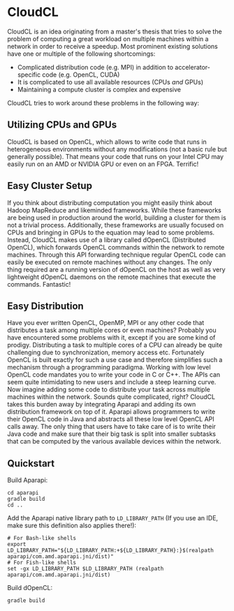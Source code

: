 # CloudCL

CloudCL is an idea originating from a master's thesis that tries to solve the problem of computing a great workload on multiple machines within a network in order to receive a speedup. Most prominent existing solutions have one or multiple of the following shortcomings:

* Complicated distribution code (e.g. MPI) in addition to accelerator-specific code (e.g. OpenCL, CUDA)
* It is complicated to use all available resources (CPUs *and* GPUs)
* Maintaining a compute cluster is complex and expensive

CloudCL tries to work around these problems in the following way:

## Utilizing CPUs and GPUs

CloudCL is based on OpenCL, which allows to write code that runs in heterogeneous environments without any modifications (not a basic rule but generally possible). That means your code that runs on your Intel CPU may easily run on an AMD or NVIDIA GPU or even on an FPGA. Terrific!

## Easy Cluster Setup

If you think about distributing computation you might easily think about Hadoop MapReduce and likeminded frameworks. While these frameworks are being used in production around the world, building a cluster for them is not a trivial process. Additionally, these frameworks are usually focused on CPUs and bringing in GPUs to the equation may lead to some problems. Instead, CloudCL makes use of a library called dOpenCL (Distributed OpenCL), which forwards OpenCL commands within the network to remote machines. Through this API forwarding technique regular OpenCL code can easily be executed on remote machines without any changes. The only thing required are a running version of dOpenCL on the host as well as very lightweight dOpenCL daemons on the remote machines that execute the commands. Fantastic!

## Easy Distribution

Have you ever written OpenCL, OpenMP, MPI or any other code that distributes a task among multiple cores or even machines? Probably you have encountered some problems with it, except if you are some kind of prodigy. Distributing a task to multiple cores of a CPU can already be quite challenging due to synchronization, memory access etc. Fortunately OpenCL is built exactly for such a use case and therefore simplifies such a mechanism through a programming paradigma. Working with low level OpenCL code mandates you to write your code in C or C++. The APIs can seem quite intimidating to new users and include a steep learning curve. Now imagine adding some code to distribute your task across multiple machines within the network. Sounds quite complicated, right? CloudCL takes this burden away by integrating Aparapi and adding its own distribution framework on top of it. Aparapi allows programmers to write their OpenCL code in Java and abstracts all these low level OpenCL API calls away. The only thing that users have to take care of is to write their Java code and make sure that their big task is split into smaller subtasks that can be computed by the various available devices within the network.

## Quickstart

Build Aparapi:

```
cd aparapi
gradle build
cd ..
```

Add the Aparapi native library path to `LD_LIBRARY_PATH` (If you use an IDE, make sure this definition also applies there!):

```
# For Bash-like shells
export LD_LIBRARY_PATH="${LD_LIBRARY_PATH:+${LD_LIBRARY_PATH}:}$(realpath aparapi/com.amd.aparapi.jni/dist)"
# For Fish-like shells
set -gx LD_LIBRARY_PATH $LD_LIBRARY_PATH (realpath aparapi/com.amd.aparapi.jni/dist)
```

Build dOpenCL:
```
gradle build
```
